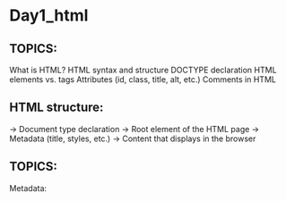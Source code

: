 # Day1_html
## TOPICS: 
What is HTML?
HTML syntax and structure
DOCTYPE declaration
HTML elements vs. tags
Attributes (id, class, title, alt, etc.)
Comments in HTML

## HTML structure:
<!DOCTYPE html> → Document type declaration
<html> → Root element of the HTML page
<head> → Metadata (title, styles, etc.)
<body> → Content that displays in the browser


## TOPICS: 
Metadata: <title>, <meta>, <html>, <head>, <body>
<link>, <style>, <script>
  
Favicon : A small icon displayed in the browser tab.
Set using a <link> tag in the <head>.
eg: 
<link rel="icon" href="favicon.ico" type="image/x-icon">

